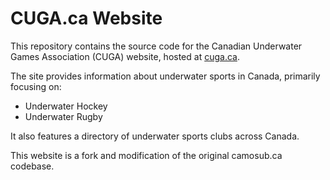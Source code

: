 # CUGA.ca Website

This repository contains the source code for the Canadian Underwater Games Association (CUGA) website, hosted at [cuga.ca](https://www.cuga.ca).

The site provides information about underwater sports in Canada, primarily focusing on:
*   Underwater Hockey
*   Underwater Rugby

It also features a directory of underwater sports clubs across Canada.

This website is a fork and modification of the original camosub.ca codebase.
